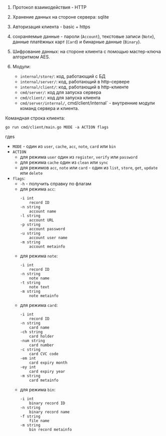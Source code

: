 1. Протокол взаимодействия - HTTP
2. Хранение данных на стороне сервера: sqlite
3. Авторизация клиента - basic + https
4. сохраняемые данные - пароли (`Account`), текстовые записи (`Note`),
   данные платёжных карт (`Card`) и бинарные данные (`Binary`).
5. Шифрование данных: на стороне клиента с помощью мастер-ключа
   алгоритмом AES. 

1. Модули:
   * `internal/store/`: код, работающий с БД
   * `internal/server/`: код, работающий в http-сервере
   * `internal/client/`: код, работающий в http-клиенте
   * `cmd/server/`: код для запуска сервера
   * `cmd/client/`: код для запуска клиента
   * `cmd/server/internal/`, cmd/client/internal` - внутренние модули команд
     сервера и клиента.

Командная строка клиента:
```
go run cmd/client/main.go MODE -a ACTION flags
```
гдеs
* `MODE` - один из `user`, `cache`, `acc`, `note`, `card` или `bin`
* `ACTION`
  * для режима `user` один из `register`, `verify` или `password`
  * для режима `cache` один из `clean` или `sync`
  * для режимов `acc`, `note` или `card` - один из
    `list`, `store`, `get`, `update` или `delete`
* `flags`:
  * `-h` - получить справку по флагам
  * для режима `acc`:
    ```
    -i int
    	record ID
    -n string
    	account name
    -l string
    	account URL
    -p string
    	account password
    -u string
    	account user name
    -m string
    	account metainfo
    ```
  * для режима `note`:
    ```
    -i int
    	record ID
    -n string
    	note name
    -t string
    	note text
    -m string
    	note metainfo
    ```
  * для режима `card`:
    ```
    -i int
    	record ID
    -n string
    	card name
    -ch string
    	card holder
    -num string
    	card number
    -c string
    	card CVC code
    -em int
    	card expiry month
    -ey int
    	card expiry year
    -m string
    	card metainfo
    ```
  * для режима `bin`:
    ```
    -i int
    	binary record ID
    -n string
    	binary record name
    -f string
    	file name
    -m string
    	bin record metainfo
    ```

